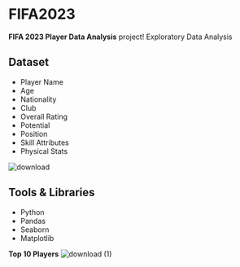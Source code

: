 # FIFA2023
 **FIFA 2023 Player Data Analysis** project!
Exploratory Data Analysis


##  Dataset
- Player Name
- Age
- Nationality
- Club
- Overall Rating
- Potential
- Position
- Skill Attributes
- Physical Stats

![download](https://github.com/user-attachments/assets/4b8c421a-e87f-476d-8a85-e596e1fb22ed)

##  Tools & Libraries

- Python 
- Pandas
- Seaborn
- Matplotlib

**Top 10 Players**
![download (1)](https://github.com/user-attachments/assets/be2c4e4c-5a44-486d-bb70-3a1a7614c3b6)

